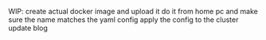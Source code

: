 WIP:
create actual docker image and upload it
do it from home pc and make sure the name matches the yaml config
apply the config to the cluster
update blog
